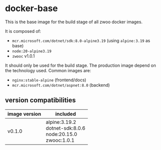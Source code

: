 # docker-base

This is the base image for the build stage of all zwoo docker images.

It is composed of:

- `mcr.microsoft.com/dotnet/sdk:8.0-alpine3.19` (using `alpine:3.19` as base)
- `node:20-alpine3.19`
- `zwooc` v1.0.1

It should only be used for the build stage. The production image depend on the technology used. Common images are:

- `nginx:stable-alpine` (frontend/docs)
- `mcr.microsoft.com/dotnet/aspnet:8.0` (backend)

## version compatibilities

| image version | included                                                               |
| ------------- | ---------------------------------------------------------------------- |
| v0.1.0        | alpine:3.19.2 <br> dotnet-sdk:8.0.6 <br> node:20.15.0 <br> zwooc:1.0.1 |